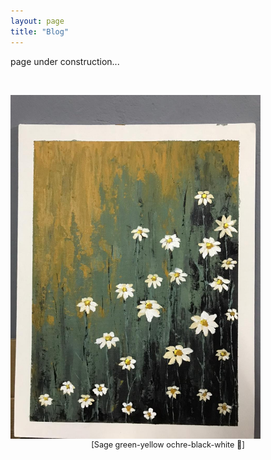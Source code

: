 ```yaml
---
layout: page
title: "Blog"
---
```


page under construction...


 &nbsp;    

<html>
  <body>
    <img align = "center" width="400" height="550" src="/2021_lockdown.JPG" alt="painting1">
    <figcaption align = "center"><span style="font-size:0.9em;">[Sage green-yellow ochre-black-white 🎨]</span></figcaption>
  </body>
</html> 

 &nbsp;    

 &nbsp;    

 &nbsp;    
